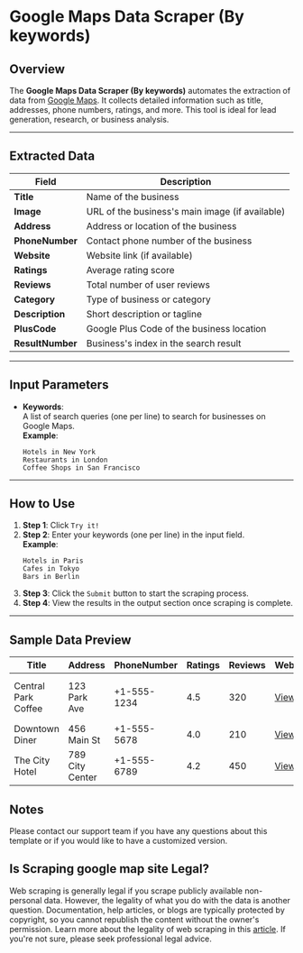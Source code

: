 # Google Maps Data Scraper (By keywords)

## Overview

The **Google Maps Data Scraper (By keywords)** automates the extraction of data from [Google Maps](https://maps.google.com). It collects detailed information such as title, addresses, phone numbers, ratings, and more. This tool is ideal for lead generation, research, or business analysis. 

---

## Extracted Data

| **Field**             | **Description**                                  |
|-----------------------|--------------------------------------------------|
| **Title**             | Name of the business                             |
| **Image**             | URL of the business's main image (if available)  |
| **Address**           | Address or location of the business              |
| **PhoneNumber**       | Contact phone number of the business             |
| **Website**           | Website link (if available)                      |
| **Ratings**           | Average rating score                             |
| **Reviews**           | Total number of user reviews                     |
| **Category**          | Type of business or category                     |
| **Description**       | Short description or tagline                     |
| **PlusCode**          | Google Plus Code of the business location        |
| **ResultNumber**      | Business's index in the search result            |

---

## Input Parameters

- **Keywords**:  
  A list of search queries (one per line) to search for businesses on Google Maps.  
  **Example**:  
  ```
  Hotels in New York
  Restaurants in London
  Coffee Shops in San Francisco
  ```

---

## How to Use

1. **Step 1**: Click `Try it!`
2. **Step 2**: Enter your keywords (one per line) in the input field.  
   **Example**:  
   ```
   Hotels in Paris
   Cafes in Tokyo
   Bars in Berlin
   ```
3. **Step 3**: Click the `Submit` button to start the scraping process.
4. **Step 4**: View the results in the output section once scraping is complete.

---

## Sample Data Preview

| **Title**              | **Address**        | **PhoneNumber** | **Ratings** | **Reviews**        | **Website** | **Image** | **Category**  | **Description**   | **PlusCode** | **ResultNumber** | **Keyword**                    |
|------------------------|--------------------|-----------------|-------------|--------------------|-------------|-----------|---------------|-------------------|--------------|------------------|--------------------------------|
| Central Park Coffee    | 123 Park Ave       | +1-555-1234     | 4.5         | 320                | [View](#)   | [View](#) | Coffee Shop   | Cozy coffee spot  | 7G5P+QX      | 1                | Coffee Shops in San Francisco  |
| Downtown Diner         | 456 Main St        | +1-555-5678     | 4.0         | 210                | [View](#)   | [View](#) | Restaurant    | Classic diner food| 8F2M+PZ      | 2                | Restaurants in London          |
| The City Hotel         | 789 City Center    | +1-555-6789     | 4.2         | 450                | [View](#)   | [View](#) | Hotel         | Comfortable rooms | 9H6N+GY      | 3                | Hotels in New York             |


## Notes

Please contact our support team if you have any questions about this template or if you would like to have a customized version.

## Is Scraping google map site Legal?

Web scraping is generally legal if you scrape publicly available non-personal data. However, the legality of what you do with the data is another question. Documentation, help articles, or blogs are typically protected by copyright, so you cannot republish the content without the owner's permission. Learn more about the legality of web scraping in this [article](#). If you're not sure, please seek professional legal advice.

